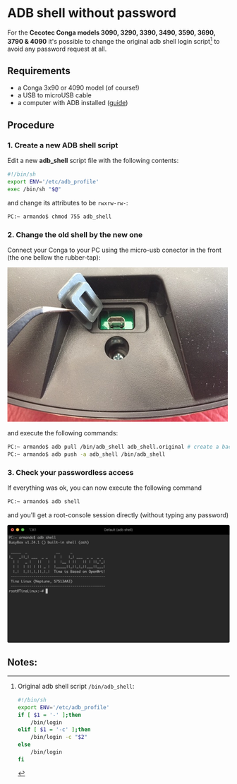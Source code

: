 # ADB shell without password

For the  **Cecotec Conga models 3090, 3290, 3390, 3490, 3590, 3690, 3790 & 4090** it's
possible to change the original adb shell login script[^1] to avoid any password request at all.

## Requirements

* a Conga 3x90 or 4090 model (of course!)
* a USB to microUSB cable
* a computer with ADB installed ([guide](https://www.xda-developers.com/install-adb-windows-macos-linux/))

## Procedure

### 1. Create a new ADB shell script

Edit a new **adb_shell** script file with the following contents:

```bash
#!/bin/sh
export ENV='/etc/adb_profile'
exec /bin/sh "$@"
```

and change its attributes to be <code>rwxrw-rw-</code>:

```bash
PC:~ armando$ chmod 755 adb_shell
```

### 2. Change the old shell by the new one
Connect your Conga to your PC using the micro-usb conector in the front (the one bellow the rubber-tap):


![frontal usb port](./assets/frontal-usb-port.jpg)

and execute the following commands:

```bash
PC:~ armando$ adb pull /bin/adb_shell adb_shell.original # create a backup of the original file
PC:~ armando$ adb push -a adb_shell /bin/adb_shell
```

### 3. Check your passwordless access
If everything was ok, you can now execute the following command

```bash
PC:~ armando$ adb shell
```

and you'll get a root-console session directly (without typing any password)

![Tina-Linux](./assets/tina-linux-passwordless.png)

## Notes:
[^1]: Original adb shell script <code>/bin/adb_shell</code>:

	```bash
	#!/bin/sh
	export ENV='/etc/adb_profile'
	if [ $1 = '-' ];then
		/bin/login
	elif [ $1 = '-c' ];then
		/bin/login -c "$2"
	else
		/bin/login
	fi

	```
